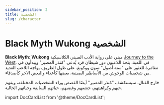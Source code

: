 ```yaml
---
sidebar_position: 2
title: الشخصية
slug: /character
---
```


# Black Myth Wukong الشخصية

**Black Myth: Wukong** مبني على رواية الأدب الصيني الكلاسيكية [Journey to the West](/docs/journey-to-the-west). في اللعبة، يتخذ اللاعبون دور شيطان قرد يُدعى "مُنذر المصير" ويبدأون في مغامرة للعثور على "ستة أصول" سون ووكونغ. على طول الطريق، يواجه اللاعب العديد من شخصيات الوحوش من الأساطير الصينية، بعضها كأعداء والبعض الآخر كأصدقاء.

خارج القتال، سيستكشف "مُنذر المصير" أيضًا القصص وراء الشخصيات المختلفة، ويفهم حبهم وكراهيتهم، جشعهم وغضبهم، حياتهم السابقة وحياتهم الحالية.

import DocCardList from '@theme/DocCardList';

<DocCardList />